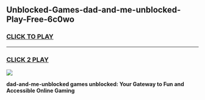 
## Unblocked-Games-dad-and-me-unblocked-Play-Free-6c0wo
<h3>
<a href="https://premium76.site?title=dad-and-me-unblocked&ref=10A">CLICK TO PLAY</a></h3>
<hr>

<h3>
<a href="https://premium76.site?title=dad-and-me-unblocked&ref=10A">CLICK 2 PLAY</a>
  
</h3>

<a href="https://premium76.site?title=dad-and-me-unblocked&ref=10A"><img src="https://clearcache.store/games.png"></a>


**dad-and-me-unblocked games unblocked: Your Gateway to Fun and Accessible Online Gaming**
